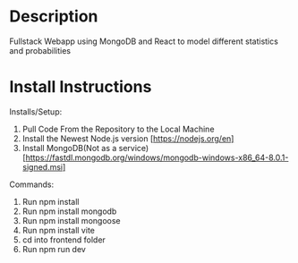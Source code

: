 # Description
Fullstack Webapp using MongoDB and React to model different statistics and probabilities

# Install Instructions

  Installs/Setup:
1. Pull Code From the Repository to the Local Machine
2. Install the Newest Node.js version [https://nodejs.org/en]
3. Install MongoDB(Not as a service) [https://fastdl.mongodb.org/windows/mongodb-windows-x86_64-8.0.1-signed.msi]

  Commands:
1. Run npm install
2. Run npm install mongodb
3. Run npm install mongoose 
4. Run npm install vite
5. cd into frontend folder
6. Run npm run dev 

